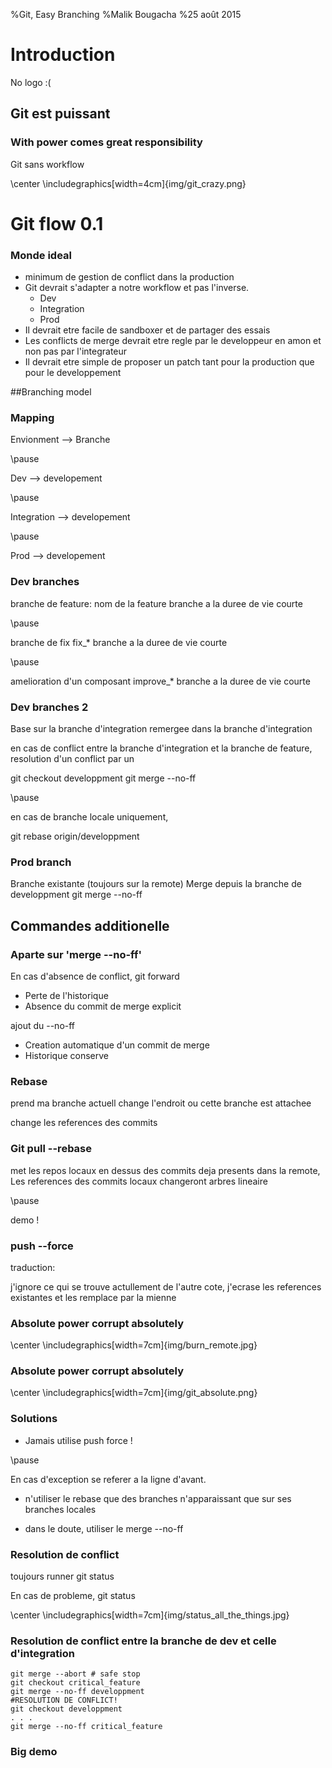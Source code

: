 %Git, Easy Branching
%Malik Bougacha
%25 août 2015

# Introduction

No logo :(

## Git est puissant

### With power comes great responsibility

Git sans workflow

\center
\includegraphics[width=4cm]{img/git_crazy.png}


# Git flow 0.1

### Monde ideal

* minimum de gestion de conflict dans la production
* Git devrait s'adapter a notre workflow et pas l'inverse.
    * Dev 
    * Integration
    * Prod
* Il devrait etre facile de sandboxer et de partager des essais
* Les conflicts de merge devrait etre regle par le developpeur en amon 
    et non pas par l'integrateur
* Il devrait etre simple de proposer un patch tant pour la production que pour le developpement

##Branching model

### Mapping 

Envionment --> Branche

\pause

Dev --> developement

\pause

Integration --> developement

\pause

Prod --> developement

### Dev branches

branche de feature:
nom de la feature
branche a la duree de vie courte

\pause

branche de fix
fix_*
branche a la duree de vie courte

\pause

amelioration d'un composant
improve_*
branche a la duree de vie courte

### Dev branches 2

Base sur la branche d'integration remergee dans la branche d'integration

en cas de conflict entre la branche d'integration et la branche de feature,
resolution d'un conflict par un 

git checkout developpment
git merge --no-ff

\pause

en cas de branche locale uniquement,

git rebase origin/developpment


### Prod branch

Branche existante (toujours sur la remote)
Merge depuis la branche de developpment
git merge --no-ff

## Commandes additionelle

### Aparte sur 'merge --no-ff'

En cas d'absence de conflict, git forward 

* Perte de l'historique
* Absence du commit de merge explicit

ajout du --no-ff

* Creation automatique d'un commit de merge
* Historique conserve

### Rebase

prend ma branche actuell change l'endroit ou cette branche est attachee

change les references des commits

### Git pull --rebase

met les repos locaux en dessus  des commits deja presents dans la remote, 
Les references des commits locaux changeront 
arbres lineaire

\pause 

demo !


### push --force

traduction:

j'ignore ce qui se trouve actullement de l'autre cote,
j'ecrase les references existantes et les remplace par la mienne

### Absolute power corrupt absolutely

\center
\includegraphics[width=7cm]{img/burn_remote.jpg}

### Absolute power corrupt absolutely

\center
\includegraphics[width=7cm]{img/git_absolute.png}

### Solutions

* Jamais utilise push force !

\pause

En cas d'exception se referer a la ligne d'avant.

* n'utiliser le rebase que des branches n'apparaissant que sur ses branches locales

* dans le doute, utiliser le merge --no-ff


### Resolution de conflict 

toujours runner git status

En cas de probleme, git status 

\center
\includegraphics[width=7cm]{img/status_all_the_things.jpg}

### Resolution de conflict entre la branche de dev et celle d'integration

```
git merge --abort # safe stop
git checkout critical_feature
git merge --no-ff developpment
#RESOLUTION DE CONFLICT!
git checkout developpment
. . .
git merge --no-ff critical_feature
```

### Big demo
